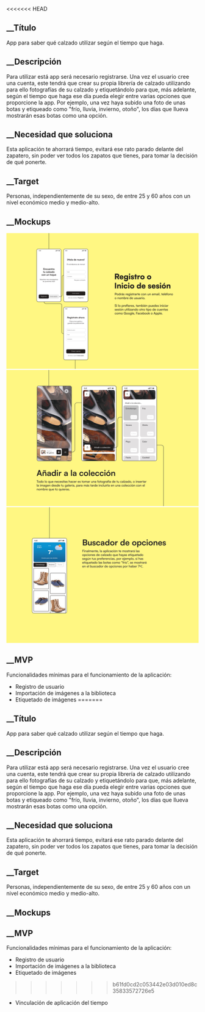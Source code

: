<<<<<<< HEAD
## __Título
App para saber qué calzado utilizar según el tiempo que haga.

## __Descripción
Para utilizar está app será necesario registrarse. Una vez el usuario cree una cuenta, este tendrá que crear su propia librería de calzado utilizando para ello fotografías de su calzado y etiquetándolo para que, más adelante, según el tiempo que haga ese día pueda elegir entre varias opciones que proporcione la app. Por ejemplo, una vez haya subido una foto de unas botas y etiqueado como "frío, lluvia, invierno, otoño", los días que llueva mostrarán esas botas como una opción.

## __Necesidad que soluciona
Esta aplicación te ahorrará tiempo, evitará ese rato parado delante del zapatero, sin poder ver todos los zapatos que tienes, para tomar la decisión de qué ponerte.

## __Target
Personas, independientemente de su sexo, de entre 25 y 60 años con un nivel económico medio y medio-alto.

## __Mockups
![MobileFirst](./img/MobileFirst_1.jpg)
![MobileFirst](./img/MobileFirst_2.jpg)
![MobileFirst](./img/MobileFirst_3.jpg)

## __MVP
Funcionalidades mínimas para el funcionamiento de la aplicación:
  - Registro de usuario
  - Importación de imágenes a la biblioteca
  - Etiquetado de imágenes
=======
## __Título
App para saber qué calzado utilizar según el tiempo que haga.

## __Descripción
Para utilizar está app será necesario registrarse. Una vez el usuario cree una cuenta, este tendrá que crear su propia librería de calzado utilizando para ello fotografías de su calzado y etiquetándolo para que, más adelante, según el tiempo que haga ese día pueda elegir entre varias opciones que proporcione la app. Por ejemplo, una vez haya subido una foto de unas botas y etiqueado como "frío, lluvia, invierno, otoño", los días que llueva mostrarán esas botas como una opción.

## __Necesidad que soluciona
Esta aplicación te ahorrará tiempo, evitará ese rato parado delante del zapatero, sin poder ver todos los zapatos que tienes, para tomar la decisión de qué ponerte.

## __Target
Personas, independientemente de su sexo, de entre 25 y 60 años con un nivel económico medio y medio-alto.

## __Mockups


## __MVP
Funcionalidades mínimas para el funcionamiento de la aplicación:
  - Registro de usuario
  - Importación de imágenes a la biblioteca
  - Etiquetado de imágenes
>>>>>>> b61fd0cd2c053442e03d010ed8c35833572726e5
  - Vinculación de aplicación del tiempo